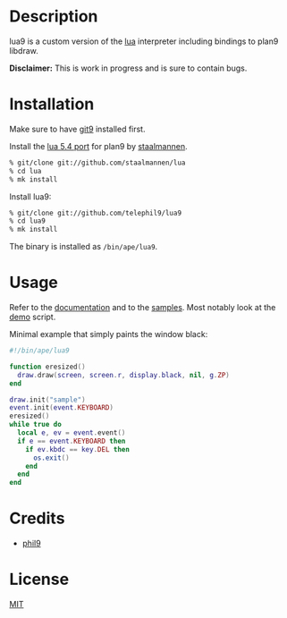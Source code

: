 # Description

lua9 is a custom version of the [lua](http://lua.org) interpreter including bindings to plan9 libdraw.  

__Disclaimer:__ This is work in progress and is sure to contain bugs.

# Installation

Make sure to have [git9](http://github.com/oridb/git9) installed first.

Install the [lua 5.4 port](https://github.com/staalmannen/lua) for plan9 by [staalmannen](https://github.com/staalmannen).  
```sh
% git/clone git://github.com/staalmannen/lua
% cd lua
% mk install
```

Install lua9:  
```sh
% git/clone git://github.com/telephil9/lua9
% cd lua9
% mk install
```

The binary is installed as `/bin/ape/lua9`.

# Usage

Refer to the [documentation](https://github.com/telephil9/lua9/blob/master/doc/README.md) and to the [samples](https://github.com/telephil9/lua9/tree/master/samples). Most notably look at the [demo](https://github.com/telephil9/lua9/blob/master/samples/demo.lua) script.

Minimal example that simply paints the window black:
```lua
#!/bin/ape/lua9

function eresized()
  draw.draw(screen, screen.r, display.black, nil, g.ZP)
end

draw.init("sample")
event.init(event.KEYBOARD)
eresized()
while true do
  local e, ev = event.event()
  if e == event.KEYBOARD then
    if ev.kbdc == key.DEL then
      os.exit()
    end
  end
end
```

# Credits

* [phil9](http://github.com/telephil9)

# License

[MIT](https://github.com/telephil9/lua9/blob/master/LICENSE)
